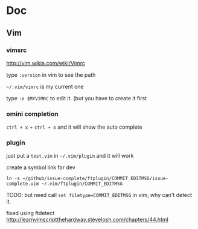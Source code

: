 # Doc

## Vim

### vimsrc 

http://vim.wikia.com/wiki/Vimrc

type `:version` in vim to see the path

`~/.vim/vimrc` is my current one

type `:e $MYVIMRC` to edit it. (but you have to create it first

### omini completion

`ctrl + x` + `ctrl + o` and it will show the auto complete

### plugin

just put a `test.vim` in `~/.vim/plugin` and it will work

create a symbol link for dev

`ln -s ~/github/issue-complete/ftplugin/COMMIT_EDITMSG/issue-complete.vim ~/.vim/ftplugin/COMMIT_EDITMSG`

TODO: but need call `set filetype=COMMIT_EDITMSG` in vim, why can't detect it.

fixed using ftdetect http://learnvimscriptthehardway.stevelosh.com/chapters/44.html
